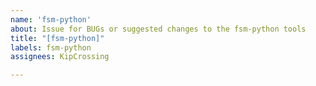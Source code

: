 ```yaml
---
name: 'fsm-python'
about: Issue for BUGs or suggested changes to the fsm-python tools
title: "[fsm-python]"
labels: fsm-python
assignees: KipCrossing

---
```



